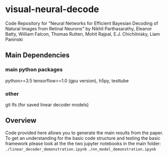 # visual-neural-decode
Code Repository for "Neural Networks for Efficient Bayesian Decoding of Natural Images from Retinal Neurons" by Nikhil Parthasarathy, Eleanor Batty, William Falcon, Thomas Rutten, Mohit Rajpal, E.J. Chichilnisky, Liam Paninski

## Main Dependencies
### main python packages
python>=3.5 tensorflow>=1.0 (gpu version), h5py, testtube
### other
git lfs (for saved linear decoder models)

## Overview
Code provided here allows you to generate the main results from the paper. To get an understanding for the basic code structure and testing the basic framework please look at the the two jupyter notebooks in the main folder:
`./linear_decoder_demonstration.ipynb`
`./nn_model_demonstration.ipynb` 
